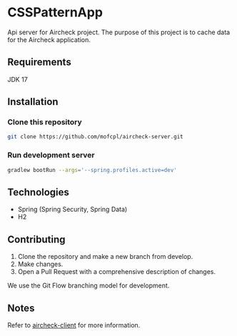 

# CSSPatternApp

Api server for Aircheck project. The purpose of this project is to cache data for the Aircheck application.

## Requirements

JDK 17

## Installation

### Clone this repository
```bash
git clone https://github.com/mofcpl/aircheck-server.git
```

### Run development server
```bash
gradlew bootRun --args='--spring.profiles.active=dev' 
```

## Technologies

* Spring (Spring Security, Spring Data)
* H2

## Contributing

1. Clone the repository and make a new branch from develop.
2. Make changes.
3. Open a Pull Request with a comprehensive description of changes.

We use the Git Flow branching model for development.

## Notes

Refer to [aircheck-client](https://github.com/mofcpl/csspatternapp-client) for more information.

